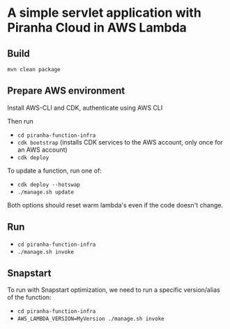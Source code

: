 # A simple servlet application with Piranha Cloud in AWS Lambda

## Build

```
mvn clean package
```

## Prepare AWS environment

Install AWS-CLI and CDK, authenticate using AWS CLI

Then run

* `cd piranha-function-infra`
* `cdk bootstrap` (installs CDK services to the AWS account, only once for an AWS account)
* `cdk deploy`

To update a function, run one of:

* `cdk deploy --hotswap`
* `./manage.sh update`

Both options should reset warm lambda's even if the code doesn't change.

## Run

* `cd piranha-function-infra`
* `./manage.sh invoke`

## Snapstart

To run with Snapstart optimization, we need to run a specific version/alias of the function:

* `cd piranha-function-infra`
* `AWS_LAMBDA_VERSION=MyVersion ./manage.sh invoke`
